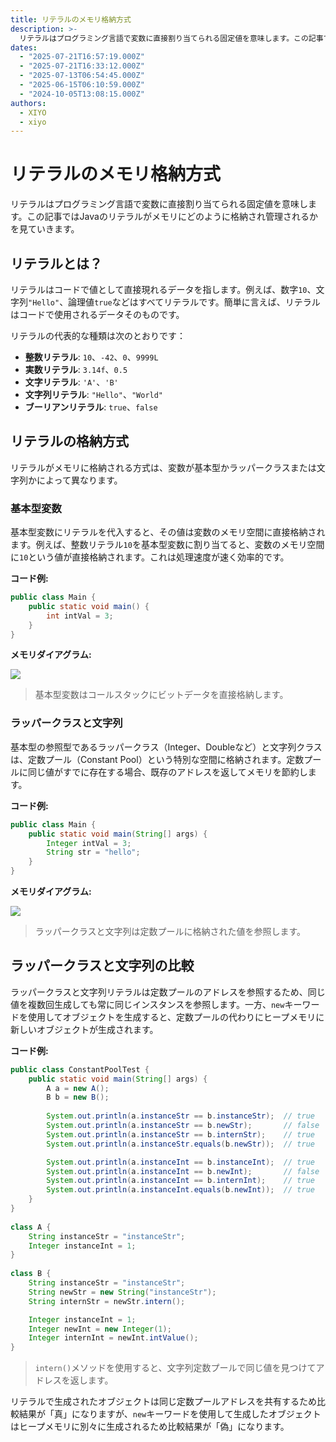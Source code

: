 ```yaml
---
title: リテラルのメモリ格納方式
description: >-
  リテラルはプログラミング言語で変数に直接割り当てられる固定値を意味します。この記事ではJavaのリテラルがメモリにどのように格納され管理されるかを見ていきます。
dates:
  - "2025-07-21T16:57:19.000Z"
  - "2025-07-21T16:33:12.000Z"
  - "2025-07-13T06:54:45.000Z"
  - "2025-06-15T06:10:59.000Z"
  - "2024-10-05T13:08:15.000Z"
authors:
  - XIYO
  - xiyo
---
```

# リテラルのメモリ格納方式

リテラルはプログラミング言語で変数に直接割り当てられる固定値を意味します。この記事ではJavaのリテラルがメモリにどのように格納され管理されるかを見ていきます。

## リテラルとは？

リテラルはコードで値として直接現れるデータを指します。例えば、数字`10`、文字列`"Hello"`、論理値`true`などはすべてリテラルです。簡単に言えば、リテラルはコードで使用されるデータそのものです。

リテラルの代表的な種類は次のとおりです：

- **整数リテラル**: `10`、`-42`、`0`、`9999L`
- **実数リテラル**: `3.14f`、`0.5`
- **文字リテラル**: `'A'`、`'B'`
- **文字列リテラル**: `"Hello"`、`"World"`
- **ブーリアンリテラル**: `true`、`false`

## リテラルの格納方式

リテラルがメモリに格納される方式は、変数が基本型かラッパークラスまたは文字列かによって異なります。

### 基本型変数

基本型変数にリテラルを代入すると、その値は変数のメモリ空間に直接格納されます。例えば、整数リテラル`10`を基本型変数に割り当てると、変数のメモリ空間に`10`という値が直接格納されます。これは処理速度が速く効率的です。

**コード例:**
```java
public class Main {
    public static void main() {
        int intVal = 3;
    }
}
```

**メモリダイアグラム:**

[![](https://mermaid.ink/img/pako:eNpVULFOwzAQ_RXrJpCiKHHqNvEIrJ2KGCAMJnabiMSuXEdQomydkNhZ-g8dGOCb2v5DL4lU1JNlv3d67-l8DWRGKuAwL81blgvryP1NqgnWqn5ZWLHMya0oy5kT2etTCh0mPUnhedB1JQurMlcYfXZfJExFodHcPX6F19X1hburQrsHUaJoAJxEh-032f9tjp-_ZP-1O2x_jpvdhU1pORAE4EGlLGZL_EvTtVNwuapUChyhFBYHTnWLOlE7M1vrDLiztfLAmnqRA5-LcoWsXkrh1F0hcPLq3F0K_WjMP1eycMZOh9X1G-w1wBt4B54EfsLoKKaTgMZROGYerIHTkPrJmOIJJ0E8DuKo9eCjT438MGDBiLIwYiyJ6Ii1J9YYgVQ?type=png)](https://mermaid.live/edit#pako:eNpVULFOwzAQ_RXrJpCiKHHqNvEIrJ2KGCAMJnabiMSuXEdQomydkNhZ-g8dGOCb2v5DL4lU1JNlv3d67-l8DWRGKuAwL81blgvryP1NqgnWqn5ZWLHMya0oy5kT2etTCh0mPUnhedB1JQurMlcYfXZfJExFodHcPX6F19X1hburQrsHUaJoAJxEh-032f9tjp-_ZP-1O2x_jpvdhU1pORAE4EGlLGZL_EvTtVNwuapUChyhFBYHTnWLOlE7M1vrDLiztfLAmnqRA5-LcoWsXkrh1F0hcPLq3F0K_WjMP1eycMZOh9X1G-w1wBt4B54EfsLoKKaTgMZROGYerIHTkPrJmOIJJ0E8DuKo9eCjT438MGDBiLIwYiyJ6Ii1J9YYgVQ)

> 基本型変数はコールスタックにビットデータを直接格納します。

### ラッパークラスと文字列

基本型の参照型であるラッパークラス（Integer、Doubleなど）と文字列クラスは、定数プール（Constant Pool）という特別な空間に格納されます。定数プールに同じ値がすでに存在する場合、既存のアドレスを返してメモリを節約します。

**コード例:**
```java
public class Main {
    public static void main(String[] args) {
        Integer intVal = 3;
        String str = "hello";
    }
}
```

**メモリダイアグラム:**

[![](https://mermaid.ink/img/pako:eNqFUj1PwzAQ_SvWLQWprfLRtEkGBmBhqIRUxABhMInbRLh25TiCUnWrGBDsLJ34Ax0YQOIftf0POE6b0gLiFMX3rHf37sk3gpBHBHzoUn4bxlhIdHYYMKQiza57Ag9idIQp7Ugc3lwGkOdIgwCuCl4eUSJIKBPOyuqtDm2cMFWcH_W--u3tb1XnkTB5jqkinTBJekSsLny0eP1cPDz94KdSKHJHioT1cvArkbCoAGWya42zVGImTznPtdcQ5XirE00kEZgWI65HsxfTFzT_mCwf39H8ebaYvi0ns7JMa-7oFfPuqK5M_C2eakKhra1WYkIpr_wvv7FczIxqtYNvXlbTSaHvSxmoQp8I9VCRWoxRTgpAxqRPAvBVGmGhXj9gY8XDmeSdIQvBlyIjVRA868XgdzFNFcoGEZbkOMHKfb-8HWB2wfkGkyiRXLSLPdTrqDngj-AOfM-oe47VcK2WYbm22XSqMATfMq2617TUZ7YMt2m49rgK97qrXTcNx2hYjmk7jmdbDWf8BU0T910?type=png)](https://mermaid.live/edit#pako:eNqFUj1PwzAQ_SvWLQWprfLRtEkGBmBhqIRUxABhMInbRLh25TiCUnWrGBDsLJ34Ax0YQOIftf0POE6b0gLiFMX3rHf37sk3gpBHBHzoUn4bxlhIdHYYMKQiza57Ag9idIQp7Ugc3lwGkOdIgwCuCl4eUSJIKBPOyuqtDm2cMFWcH_W--u3tb1XnkTB5jqkinTBJekSsLny0eP1cPDz94KdSKHJHioT1cvArkbCoAGWya42zVGImTznPtdcQ5XirE00kEZgWI65HsxfTFzT_mCwf39H8ebaYvi0ns7JMa-7oFfPuqK5M_C2eakKhra1WYkIpr_wvv7FczIxqtYNvXlbTSaHvSxmoQp8I9VCRWoxRTgpAxqRPAvBVGmGhXj9gY8XDmeSdIQvBlyIjVRA868XgdzFNFcoGEZbkOMHKfb-8HWB2wfkGkyiRXLSLPdTrqDngj-AOfM-oe47VcK2WYbm22XSqMATfMq2617TUZ7YMt2m49rgK97qrXTcNx2hYjmk7jmdbDWf8BU0T910)

> ラッパークラスと文字列は定数プールに格納された値を参照します。

## ラッパークラスと文字列の比較

ラッパークラスと文字列リテラルは定数プールのアドレスを参照するため、同じ値を複数回生成しても常に同じインスタンスを参照します。一方、`new`キーワードを使用してオブジェクトを生成すると、定数プールの代わりにヒープメモリに新しいオブジェクトが生成されます。

**コード例:**
```java
public class ConstantPoolTest {  
    public static void main(String[] args) {  
        A a = new A();  
        B b = new B();  
  
        System.out.println(a.instanceStr == b.instanceStr);  // true  
        System.out.println(a.instanceStr == b.newStr);       // false  
        System.out.println(a.instanceStr == b.internStr);    // true  
        System.out.println(a.instanceStr.equals(b.newStr));  // true  

        System.out.println(a.instanceInt == b.instanceInt);  // true  
        System.out.println(a.instanceInt == b.newInt);       // false  
        System.out.println(a.instanceInt == b.internInt);    // true  
        System.out.println(a.instanceInt.equals(b.newInt));  // true  
    }  
}  
  
class A {  
    String instanceStr = "instanceStr";  
    Integer instanceInt = 1;  
}  
  
class B {  
    String instanceStr = "instanceStr";  
    String newStr = new String("instanceStr");  
    String internStr = newStr.intern();  

    Integer instanceInt = 1;  
    Integer newInt = new Integer(1);  
    Integer internInt = newInt.intValue();  
}
```
> `intern()`メソッドを使用すると、文字列定数プールで同じ値を見つけてアドレスを返します。

リテラルで生成されたオブジェクトは同じ定数プールアドレスを共有するため比較結果が「真」になりますが、`new`キーワードを使用して生成したオブジェクトはヒープメモリに別々に生成されるため比較結果が「偽」になります。